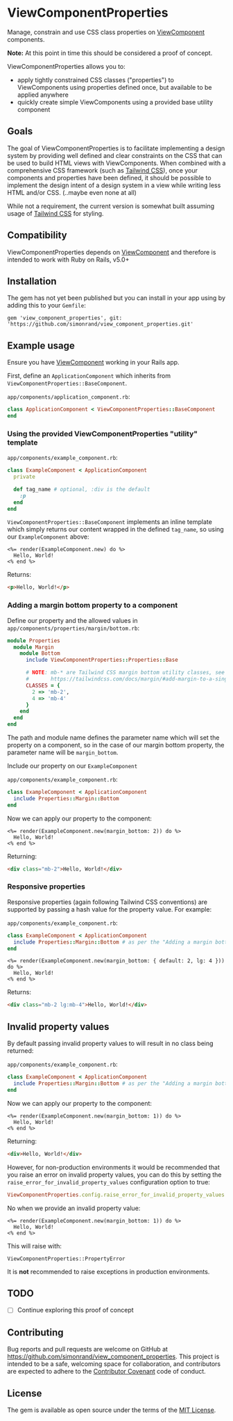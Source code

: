 # ViewComponentProperties

Manage, constrain and use CSS class properties on [ViewComponent](https://github.com/github/view_component) components.

**Note:** At this point in time this should be considered a proof of concept.

ViewComponentProperties allows you to:

- apply tightly constrained CSS classes ("properties") to ViewComponents using properties defined once, but available to be applied anywhere
- quickly create simple ViewComponents using a provided base utility component

## Goals

The goal of ViewComponentProperties is to facilitate implementing a design system by providing well defined and clear constraints on the CSS that can be used to build HTML views with ViewComponents. When combined with a comprehensive CSS framework (such as [Tailwind CSS](https://tailwindcss.com)), once your components and properties have been defined, it should be possible to implement the design intent of a design system in a view while writing less HTML and/or CSS. (..maybe even none at all)

While not a requirement, the current version is somewhat built assuming usage of  [Tailwind CSS](https://tailwindcss.com) for styling.

## Compatibility

ViewComponentProperties depends on [ViewComponent](https://github.com/github/view_component) and therefore is intended to work with Ruby on Rails, v5.0+

## Installation

The gem has not yet been published but you can install in your app using by adding this to your `Gemfile`:

`gem 'view_component_properties', git: 'https://github.com/simonrand/view_component_properties.git'`

## Example usage

Ensure you have [ViewComponent](https://github.com/github/view_component) working in your Rails app.

First, define an `ApplicationComponent` which inherits from `ViewComponentProperties::BaseComponent`.

`app/components/application_component.rb`:

```ruby
class ApplicationComponent < ViewComponentProperties::BaseComponent
end
```

### Using the provided ViewComponentProperties "utility" template

`app/components/example_component.rb`:

```ruby
class ExampleComponent < ApplicationComponent
  private

  def tag_name # optional, :div is the default
    :p
  end
end
```

`ViewComponentProperties::BaseComponent` implements an inline template which simply returns our content wrapped in the defined `tag_name`, so using our `ExampleComponent` above:

```erb
<%= render(ExampleComponent.new) do %>
  Hello, World!
<% end %>
```

Returns:

```html
<p>Hello, World!</p>
```

### Adding a margin bottom property to a component

Define our property and the allowed values in `app/components/properties/margin/bottom.rb`:

```ruby
module Properties
  module Margin
    module Bottom
      include ViewComponentProperties::Properties::Base

      # NOTE: mb-* are Tailwind CSS margin bottom utility classes, see
      #       https://tailwindcss.com/docs/margin/#add-margin-to-a-single-side
      CLASSES = {
        2 => 'mb-2',
        4 => 'mb-4'
      }
    end
  end
end
```

The path and module name defines the parameter name which will set the property on a component, so in the case of our margin bottom property, the parameter name will be `margin_bottom`.

Include our property on our `ExampleComponent`

`app/components/example_component.rb`:

```ruby
class ExampleComponent < ApplicationComponent
  include Properties::Margin::Bottom
end
```

Now we can apply our property to the component:

```erb
<%= render(ExampleComponent.new(margin_bottom: 2)) do %>
  Hello, World!
<% end %>
```

Returning:

```html
<div class="mb-2">Hello, World!</div>
```

### Responsive properties

Responsive properties (again following Tailwind CSS conventions) are supported by passing a hash value for the property value. For example:

`app/components/example_component.rb`:

```ruby
class ExampleComponent < ApplicationComponent
  include Properties::Margin::Bottom # as per the "Adding a margin bottom property to a component" example above
end
```

```erb
<%= render(ExampleComponent.new(margin_bottom: { default: 2, lg: 4 })) do %>
  Hello, World!
<% end %>
```

Returns:

```html
<div class="mb-2 lg:mb-4">Hello, World!</div>
```

## Invalid property values

By default passing invalid property values to will result in no class being returned:

`app/components/example_component.rb`:

```ruby
class ExampleComponent < ApplicationComponent
  include Properties::Margin::Bottom # as per the "Adding a margin bottom property to a component" example above
end
```

Now we can apply our property to the component:

```erb
<%= render(ExampleComponent.new(margin_bottom: 1)) do %>
  Hello, World!
<% end %>
```

Returning:

```html
<div>Hello, World!</div>
```

However, for non-production environments it would be recommended that you raise an error on invalid property values, you can do this by setting the `raise_error_for_invalid_property_values` configuration option to true:

```ruby
ViewComponentProperties.config.raise_error_for_invalid_property_values = true
```

No when we provide an invalid property value:

```erb
<%= render(ExampleComponent.new(margin_bottom: 1)) do %>
  Hello, World!
<% end %>
```

This will raise with:

```
ViewComponentProperties::PropertyError
```

It is **not** recommended to raise exceptions in production environments.

## TODO

- [ ] Continue exploring this proof of concept

## Contributing

Bug reports and pull requests are welcome on GitHub at https://github.com/simonrand/view_component_properties. This project is intended to be a safe, welcoming space for collaboration, and contributors are expected to adhere to the [Contributor Covenant](http://contributor-covenant.org) code of conduct.

## License

The gem is available as open source under the terms of the [MIT License](http://opensource.org/licenses/MIT).

